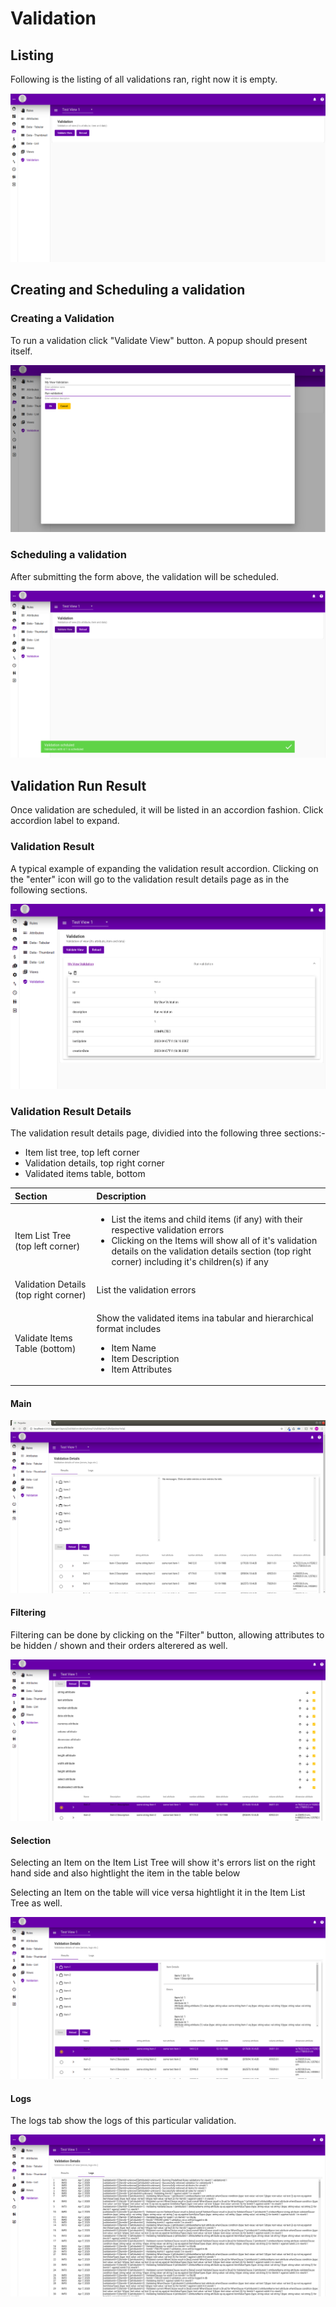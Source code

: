 # Validation

## Listing

Following is the listing of all validations ran, right now it is empty.

![](../../.gitbook/assets/validation.png)

## Creating and Scheduling a validation

### Creating a Validation

To run a validation click "Validate View" button. A popup should present itself.

![](../../.gitbook/assets/validation-new.png)

### Scheduling a validation

After submitting the form above, the validation will be scheduled.

![](../../.gitbook/assets/validation-scheduled.png)

#### 

## Validation Run Result

Once validation are scheduled, it will be listed in an accordion fashion. Click accordion label to expand.

### Validation Result

A typical example of expanding the validation result accordion. Clicking on the "enter" icon will go to the validation result details page as in the following sections.

![](../../.gitbook/assets/validation-list-expanded.png)

### Validation Result Details

The validation result details page, dividied into the following three sections:-

* Item list tree, top left corner
* Validation details, top right corner
* Validated items table, bottom

<table>
  <thead>
    <tr>
      <th style="text-align:left">Section</th>
      <th style="text-align:left">Description</th>
    </tr>
  </thead>
  <tbody>
    <tr>
      <td style="text-align:left">Item List Tree (top left corner)</td>
      <td style="text-align:left">
        <ul>
          <li>List the items and child items (if any) with their respective validation
            errors</li>
          <li>Clicking on the Items will show all of it&apos;s validation details on
            the validation details section (top right corner) including it&apos;s children(s)
            if any</li>
        </ul>
      </td>
    </tr>
    <tr>
      <td style="text-align:left">Validation Details (top right corner)</td>
      <td style="text-align:left">List the validation errors</td>
    </tr>
    <tr>
      <td style="text-align:left">Validate Items Table (bottom)</td>
      <td style="text-align:left">
        <p>Show the validated items ina tabular and hierarchical format includes</p>
        <ul>
          <li>Item Name</li>
          <li>Item Description</li>
          <li>Item Attributes</li>
        </ul>
      </td>
    </tr>
  </tbody>
</table>

#### Main

![](../../.gitbook/assets/validation-details.png)

#### Filtering

Filtering can be done by clicking on the "Filter" button, allowing attributes to be hidden / shown and their orders alterered as well.

![](../../.gitbook/assets/validation-details-filter.png)

#### Selection

Selecting an Item on the Item List Tree will show it's errors list on the right hand side and also hightlight the item in the table below

Selecting an Item on the table will vice versa hightlight it in the Item List Tree as well.

![](../../.gitbook/assets/validation-details-with-items-selected.png)

#### Logs

The logs tab show the logs of this particular validation.

![](../../.gitbook/assets/validation-details-logs.png)

